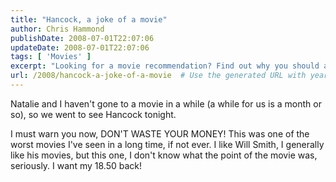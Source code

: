 ```yaml
---
title: "Hancock, a joke of a movie"
author: Chris Hammond
publishDate: 2008-07-01T22:07:06
updateDate: 2008-07-01T22:07:06
tags: [ 'Movies' ]
excerpt: "Looking for a movie recommendation? Find out why you should avoid wasting your money on the film \"Hancock\" in this honest review."
url: /2008/hancock-a-joke-of-a-movie  # Use the generated URL with year
---
```

<p>Natalie and I haven't gone to a movie in a while (a while for us is a month or so), so we went to see Hancock tonight.</p> <p>I must warn you now, DON'T WASTE YOUR MONEY! This was one of the worst movies I've seen in a long time, if not ever. I like Will Smith, I generally like his movies, but this one, I don't know what the point of the movie was, seriously. I want my 18.50 back!</p>

